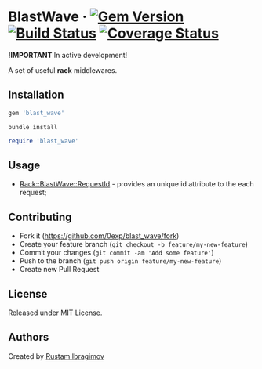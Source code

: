 # BlastWave &middot; [![Gem Version](https://badge.fury.io/rb/blast_wave.svg)](https://badge.fury.io/rb/blast_wave) [![Build Status](https://travis-ci.org/0exp/blast_wave.svg?branch=master)](https://travis-ci.org/0exp/blast_wave) [![Coverage Status](https://coveralls.io/repos/github/0exp/blast_wave/badge.svg?branch=master)](https://coveralls.io/github/0exp/blast_wave?branch=master)

**!IMPORTANT** In active development!

A set of useful **rack** middlewares.

## Installation

```ruby
gem 'blast_wave'
```

```shell
bundle install
```

```ruby
require 'blast_wave'
```

## Usage

- [Rack::BlastWave::RequestId](#rackblastwaverequestid) - provides an unique id attribute to the each request;

## Contributing

- Fork it (https://github.com/0exp/blast_wave/fork)
- Create your feature branch (`git checkout -b feature/my-new-feature`)
- Commit your changes (`git commit -am 'Add some feature'`)
- Push to the branch (`git push origin feature/my-new-feature`)
- Create new Pull Request

## License

Released under MIT License.

## Authors

Created by [Rustam Ibragimov](https://github.com/0exp/)
